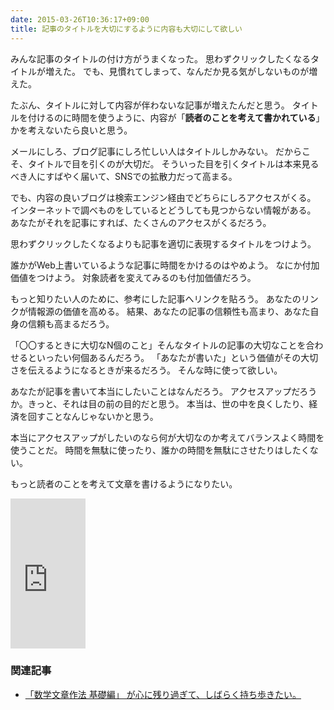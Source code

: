 ```yaml
---
date: 2015-03-26T10:36:17+09:00
title: 記事のタイトルを大切にするように内容も大切にして欲しい
---
```


みんな記事のタイトルの付け方がうまくなった。
思わずクリックしたくなるタイトルが増えた。
でも、見慣れてしまって、なんだか見る気がしないものが増えた。

たぶん、タイトルに対して内容が伴わないな記事が増えたんだと思う。
タイトルを付けるのに時間を使うように、内容が「**読者のことを考えて書かれている**」かを考えないたら良いと思う。

メールにしろ、ブログ記事にしろ忙しい人はタイトルしかみない。
だからこそ、タイトルで目を引くのが大切だ。
そういった目を引くタイトルは本来見るべき人にすばやく届いて、SNSでの拡散力だって高まる。

でも、内容の良いブログは検索エンジン経由でどちらにしろアクセスがくる。
インターネットで調べものをしているとどうしても見つからない情報がある。
あなたがそれを記事にすれば、たくさんのアクセスがくるだろう。

思わずクリックしたくなるよりも記事を適切に表現するタイトルをつけよう。

誰かがWeb上書いているような記事に時間をかけるのはやめよう。
なにか付加価値をつけよう。
対象読者を変えてみるのも付加価値だろう。

もっと知りたい人のために、参考にした記事へリンクを貼ろう。
あなたのリンクが情報源の価値を高める。
結果、あなたの記事の信頼性も高まり、あなた自身の信頼も高まるだろう。

「〇〇するときに大切なN個のこと」そんなタイトルの記事の大切なことを合わせるといったい何個あるんだろう。
「あなたが書いた」という価値がその大切さを伝えるようになるときが来るだろう。
そんな時に使って欲しい。

あなたが記事を書いて本当にしたいことはなんだろう。
アクセスアップだろうか。きっと、それは目の前の目的だと思う。
本当は、世の中を良くしたり、経済を回すことなんじゃないかと思う。

本当にアクセスアップがしたいのなら何が大切なのか考えてバランスよく時間を使うことだ。
時間を無駄に使ったり、誰かの時間を無駄にさせたりはしたくない。

もっと読者のことを考えて文章を書けるようになりたい。

<iframe src="http://rcm-fe.amazon-adsystem.com/e/cm?lt1=_blank&bc1=000000&IS2=1&bg1=FFFFFF&fc1=000000&lc1=0000FF&t=eiel-22&o=9&p=8&l=as4&m=amazon&f=ifr&ref=ss_til&asins=448009525X" style="width:120px;height:240px;" scrolling="no" marginwidth="0" marginheight="0" frameborder="0"></iframe>

### 関連記事

* [「数学文章作法 基礎編」 が心に残り過ぎて、しばらく持ち歩きたい。](http://blog.eiel.info/blog/2013/04/16/writing-math-text-basic/)
